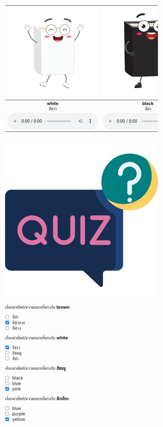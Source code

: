 
<div class="carrousel">


|![](/media/img/colors/white.svg)|![](/media/img/colors/black.svg)|![](/media/img/colors/blue.svg)|![](/media/img/colors/green.svg)|![](/media/img/colors/pink.svg)|![](/media/img/colors/red.svg)|![](/media/img/colors/orange.svg)|![](/media/img/colors/brown.svg)|![](/media/img/colors/yellow.svg)|![](/media/img/colors/purple.svg)|
| :----: | :----: | :----: | :----: | :----: | :----: | :----: | :----: | :----: | :----: |
|**white**<br>สีขาว|**black**<br>สีดํา|**blue**<br>สีน้ําเงิน|**green**<br>สีเขียว|**pink**<br>สีชมพู|**red**<br>สีแดง|**orange**<br>สีส้ม|**brown**<br>สีน้ําตาล|**yellow**<br>สีเหลือง|**purple**<br>สีม่วง|
|![](/media/audio/white.mp3)|![](/media/audio/black.mp3)|![](/media/audio/blue.mp3)|![](/media/audio/green.mp3)|![](/media/audio/pink.mp3)|![](/media/audio/red.mp3)|![](/media/audio/orange.mp3)|![](/media/audio/brown.mp3)|![](/media/audio/yellow.mp3)|![](/media/audio/purple.mp3)|

</div>



# ![icon](/media/icons/quiz.svg) 


 เลือกคำศัพท์/ความหมายที่ตรงกับ **brown**
 - [ ] สีดํา
 - [x] สีน้ําตาล
 - [ ] สีม่วง

 เลือกคำศัพท์/ความหมายที่ตรงกับ **white**
 - [x] สีขาว
 - [ ] สีชมพู
 - [ ] สีดํา

 เลือกคำศัพท์/ความหมายที่ตรงกับ **สีชมพู**
 - [ ] black
 - [ ] blue
 - [x] pink

 เลือกคำศัพท์/ความหมายที่ตรงกับ **สีเหลือง**
 - [ ] blue
 - [ ] purple
 - [x] yellow
